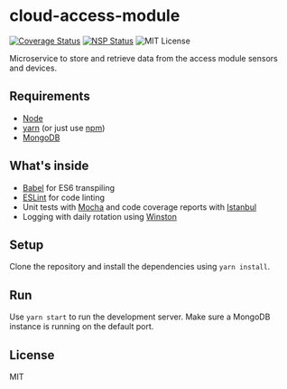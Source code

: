 # cloud-access-module

<!-- Start: Badges section -->
[![Coverage Status][coveralls-badge]](https://coveralls.io/github/hedwig-project/cloud-access-module?branch=master)
[![NSP Status][nsp-badge]](https://nodesecurity.io/orgs/hedwig/projects/58e2e400-8188-455e-97a3-27bf09a76065)
![MIT License][license-badge]
<!-- End: Badges section -->

Microservice to store and retrieve data from the access module sensors and devices.

## Requirements
  - [Node][node]
  - [yarn][yarn] (or just use [npm][npm])
  - [MongoDB][mongodb]

## What's inside
  - [Babel][babel] for ES6 transpiling
  - [ESLint][eslint] for code linting
  - Unit tests with [Mocha][mocha] and code coverage reports with [Istanbul][istanbul]
  - Logging with daily rotation using [Winston][winston]

## Setup

Clone the repository and install the dependencies using `yarn install`.

## Run

Use `yarn start` to run the development server. Make sure a MongoDB instance is running on the default port.

## License

MIT

<!-- Start: URL section -->
[node]: https://nodejs.org
[npm]: https://www.npmjs.com/
[mongodb]: https://www.mongodb.com/
[yarn]: https://yarnpkg.com/
[babel]: https://github.com/babel/babel
[eslint]: https://github.com/eslint/eslint
[mocha]: https://mochajs.org/
[istanbul]: https://istanbul.js.org/
[winston]: https://github.com/winstonjs/winston
[coveralls-badge]: https://coveralls.io/repos/github/hedwig-project/cloud-access-module/badge.svg?branch=master
[nsp-badge]: https://nodesecurity.io/orgs/hedwig/projects/58e2e400-8188-455e-97a3-27bf09a76065/badge
[license-badge]: https://img.shields.io/github/license/hedwig-project/cloud-access-module.svg
<!-- End: URL section -->
